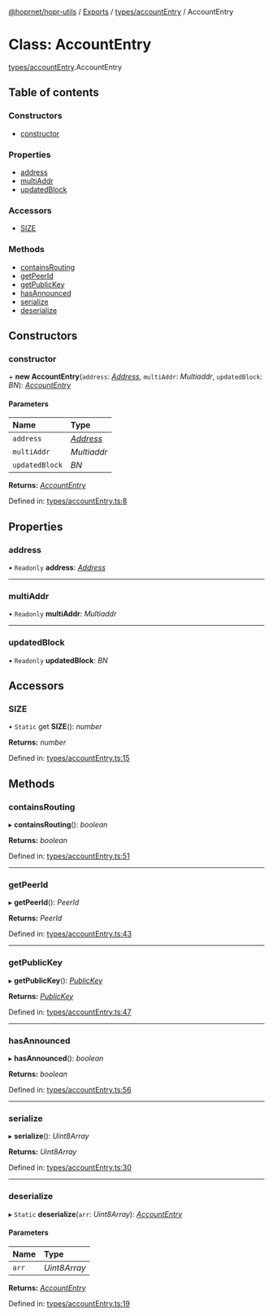 [@hoprnet/hopr-utils](../README.md) / [Exports](../modules.md) / [types/accountEntry](../modules/types_accountentry.md) / AccountEntry

# Class: AccountEntry

[types/accountEntry](../modules/types_accountentry.md).AccountEntry

## Table of contents

### Constructors

- [constructor](types_accountentry.accountentry.md#constructor)

### Properties

- [address](types_accountentry.accountentry.md#address)
- [multiAddr](types_accountentry.accountentry.md#multiaddr)
- [updatedBlock](types_accountentry.accountentry.md#updatedblock)

### Accessors

- [SIZE](types_accountentry.accountentry.md#size)

### Methods

- [containsRouting](types_accountentry.accountentry.md#containsrouting)
- [getPeerId](types_accountentry.accountentry.md#getpeerid)
- [getPublicKey](types_accountentry.accountentry.md#getpublickey)
- [hasAnnounced](types_accountentry.accountentry.md#hasannounced)
- [serialize](types_accountentry.accountentry.md#serialize)
- [deserialize](types_accountentry.accountentry.md#deserialize)

## Constructors

### constructor

\+ **new AccountEntry**(`address`: [_Address_](types_primitives.address.md), `multiAddr`: _Multiaddr_, `updatedBlock`: _BN_): [_AccountEntry_](types_accountentry.accountentry.md)

#### Parameters

| Name           | Type                                     |
| :------------- | :--------------------------------------- |
| `address`      | [_Address_](types_primitives.address.md) |
| `multiAddr`    | _Multiaddr_                              |
| `updatedBlock` | _BN_                                     |

**Returns:** [_AccountEntry_](types_accountentry.accountentry.md)

Defined in: [types/accountEntry.ts:8](https://github.com/hoprnet/hoprnet/blob/448a47a/packages/utils/src/types/accountEntry.ts#L8)

## Properties

### address

• `Readonly` **address**: [_Address_](types_primitives.address.md)

---

### multiAddr

• `Readonly` **multiAddr**: _Multiaddr_

---

### updatedBlock

• `Readonly` **updatedBlock**: _BN_

## Accessors

### SIZE

• `Static` get **SIZE**(): _number_

**Returns:** _number_

Defined in: [types/accountEntry.ts:15](https://github.com/hoprnet/hoprnet/blob/448a47a/packages/utils/src/types/accountEntry.ts#L15)

## Methods

### containsRouting

▸ **containsRouting**(): _boolean_

**Returns:** _boolean_

Defined in: [types/accountEntry.ts:51](https://github.com/hoprnet/hoprnet/blob/448a47a/packages/utils/src/types/accountEntry.ts#L51)

---

### getPeerId

▸ **getPeerId**(): _PeerId_

**Returns:** _PeerId_

Defined in: [types/accountEntry.ts:43](https://github.com/hoprnet/hoprnet/blob/448a47a/packages/utils/src/types/accountEntry.ts#L43)

---

### getPublicKey

▸ **getPublicKey**(): [_PublicKey_](types_primitives.publickey.md)

**Returns:** [_PublicKey_](types_primitives.publickey.md)

Defined in: [types/accountEntry.ts:47](https://github.com/hoprnet/hoprnet/blob/448a47a/packages/utils/src/types/accountEntry.ts#L47)

---

### hasAnnounced

▸ **hasAnnounced**(): _boolean_

**Returns:** _boolean_

Defined in: [types/accountEntry.ts:56](https://github.com/hoprnet/hoprnet/blob/448a47a/packages/utils/src/types/accountEntry.ts#L56)

---

### serialize

▸ **serialize**(): _Uint8Array_

**Returns:** _Uint8Array_

Defined in: [types/accountEntry.ts:30](https://github.com/hoprnet/hoprnet/blob/448a47a/packages/utils/src/types/accountEntry.ts#L30)

---

### deserialize

▸ `Static` **deserialize**(`arr`: _Uint8Array_): [_AccountEntry_](types_accountentry.accountentry.md)

#### Parameters

| Name  | Type         |
| :---- | :----------- |
| `arr` | _Uint8Array_ |

**Returns:** [_AccountEntry_](types_accountentry.accountentry.md)

Defined in: [types/accountEntry.ts:19](https://github.com/hoprnet/hoprnet/blob/448a47a/packages/utils/src/types/accountEntry.ts#L19)

